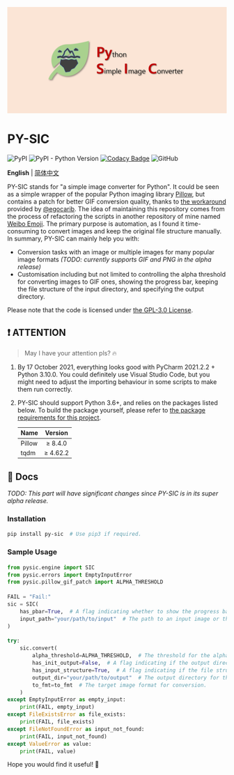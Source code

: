 ![banner.png](./banner.png)

# PY-SIC

![PyPI](https://img.shields.io/pypi/v/PY-SIC)
![PyPI - Python Version](https://img.shields.io/pypi/pyversions/PY-SIC)
[![Codacy Badge](https://app.codacy.com/project/badge/Grade/99f6ed42fe8544caab83f0f8a49d50e0)](https://www.codacy.com/gh/ArvinZJC/PY-SIC/dashboard?utm_source=github.com&amp;utm_medium=referral&amp;utm_content=ArvinZJC/PY-SIC&amp;utm_campaign=Badge_Grade)
![GitHub](https://img.shields.io/github/license/ArvinZJC/PY-SIC)

**English** | [简体中文](./README-zhCN.md)

PY-SIC stands for "a simple image converter for Python". It could be seen as a simple wrapper of the popular Python imaging library [Pillow](https://github.com/python-pillow/Pillow), but contains a patch for better GIF conversion quality, thanks to [the workaround](https://gist.github.com/egocarib/ea022799cca8a102d14c54a22c45efe0) provided by [@egocarib](https://github.com/egocarib). The idea of maintaining this repository comes from the process of refactoring the scripts in another repository of mine named [Weibo Emoji](https://github.com/ArvinZJC/WeiboEmoji). The primary purpose is automation, as I found it time-consuming to convert images and keep the original file structure manually. In summary, PY-SIC can mainly help you with:

- Conversion tasks with an image or multiple images for many popular image formats *(TODO: currently supports GIF and PNG in the alpha release)*
- Customisation including but not limited to controlling the alpha threshold for converting images to GIF ones, showing the progress bar, keeping the file structure of the input directory, and specifying the output directory.

Please note that the code is licensed under [the GPL-3.0 License](./LICENSE).

## ❗ ATTENTION

> May I have your attention pls? 🔥

1. By 17 October 2021, everything looks good with PyCharm 2021.2.2 + Python 3.10.0. You could definitely use Visual Studio Code, but you might need to adjust the importing behaviour in some scripts to make them run correctly.
2. PY-SIC should support Python 3.6+, and relies on the packages listed below. To build the package yourself, please refer to [the package requirements for this project](./requirements.txt).

    | Name | Version |
    | :-- | :--: |
    | Pillow | ≥ 8.4.0 |
    | tqdm | ≥ 4.62.2 |

## 📜 Docs

*TODO: This part will have significant changes since PY-SIC is in its super alpha release.*

### Installation

```sh
pip install py-sic  # Use pip3 if required.
```

### Sample Usage

```Python
from pysic.engine import SIC
from pysic.errors import EmptyInputError
from pysic.pillow_gif_patch import ALPHA_THRESHOLD

FAIL = "Fail:"
sic = SIC(
    has_pbar=True,  # A flag indicating whether to show the progress bar or not.
    input_path="your/path/to/input"  # The path to an input image or the directory for locating the input image(s).
)

try:
    sic.convert(
        alpha_threshold=ALPHA_THRESHOLD,  # The threshold for the alpha channel.
        has_init_output=False,  # A flag indicating if the output directory should be cleaned up first.
        has_input_structure=True,  # A flag indicating if the file structure of the input directory should be kept.
        output_dir="your/path/to/output"  # The output directory for the converted image(s).
        to_fmt=to_fmt  # The target image format for conversion.
    )
except EmptyInputError as empty_input:
    print(FAIL, empty_input)
except FileExistsError as file_exists:
    print(FAIL, file_exists)
except FileNotFoundError as input_not_found:
    print(FAIL, input_not_found)
except ValueError as value:
    print(FAIL, value)
```

Hope you would find it useful! 💖
